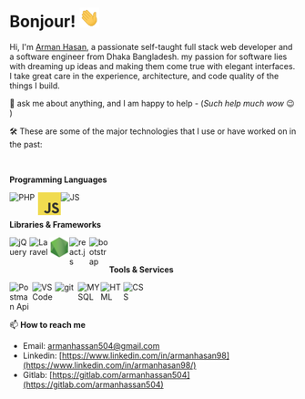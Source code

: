 <h1>Bonjour! <img src="https://raw.githubusercontent.com/ABSphreak/ABSphreak/master/gifs/Hi.gif" width="35px"></h1>

<!-- **sh-arman/sh-arman** is a ✨ _special_ ✨ repository because its `README.md` (this file) appears on your GitHub profile. -->

Hi, I'm [Arman Hasan]([https://armanhassan.tk/](https://www.linkedin.com/in/armanhasan98/)), a passionate self-taught full stack web developer and a software engineer from Dhaka Bangladesh. my passion for software lies with dreaming up ideas and making them come true with elegant interfaces. I take great care in the experience, architecture, and code quality of the things I build.
<br/>
 
💬 ask me about anything, and I am happy to help - (*Such help much wow* :wink: )

🛠 These are some of the major technologies that I use or have worked on in the past:

<br/>


**Programming Languages**
<br/>


<img align="left" alt="PHP" width="50px" src="https://user-images.githubusercontent.com/32613227/132130635-0500de8c-fff0-4a1f-9e87-72718f70b792.png"/>
<!-- <img align="left" title="Python" alt="Python" width="40px" src="https://raw.githubusercontent.com/github/explore/master/topics/python/python.png" /> -->
<img align="left" alt="JS" title="JavaScript" width="40px" src="https://raw.githubusercontent.com/github/explore/master/topics/javascript/javascript.png">
<img align="left" alt="JS" title="C" width="40px" src="https://user-images.githubusercontent.com/32613227/132137510-4bd77a32-7e4d-4a7b-ac91-a0814b7752f9.png">
<!-- <img align="left" title="C" alt="C" width="40px" src="https://raw.githubusercontent.com/github/explore/master/topics/c/c.png"> -->

<br><br>

**Libraries & Frameworks**
<br/>


<img align="left" alt="jQuery" width="35px" src="https://user-images.githubusercontent.com/32613227/132136455-2695a213-e93b-4e25-8f10-24d13e661690.png"/>
<img align="left" alt="Laravel" width="35px" src="https://user-images.githubusercontent.com/32613227/132130368-4aad91e7-6c50-4d64-953f-db2bc236cb00.png"/>
<img align="left" alt="Node.js" width="35px" src="https://raw.githubusercontent.com/github/explore/80688e429a7d4ef2fca1e82350fe8e3517d3494d/topics/nodejs/nodejs.png"/>
<img align="left" alt="react.js" width="35px" src="https://user-images.githubusercontent.com/32613227/132137010-fb22d951-583e-4036-ac1c-6cd890034151.png"/>
<img align="left" alt="bootstrap" width="35px" src="https://user-images.githubusercontent.com/32613227/132137160-88c012ab-17dd-4d59-b662-01f5f4f91c2d.png"/>

<br><br>
<!-- <img title="GrahpQL" alt="GraphQL" width="40px" src="https://raw.githubusercontent.com/github/explore/master/topics/graphql/graphql.png"> -->
<!-- <img title="Docker" alt="Docker" width="40px" src="https://raw.githubusercontent.com/github/explore/master/topics/docker/docker.png"> -->
<!-- <img title="Django" alt="Django" width="40px" src="https://raw.githubusercontent.com/github/explore/master/topics/django/django.png"> -->
<!-- **Cloud**
<img title="AWS" alt="AWS" width="40px" src="https://raw.githubusercontent.com/github/explore/main/topics/aws/aws.png">
<img title="Heroku" alt="Heroku" width="40px" src="https://img.icons8.com/color/48/000000/heroku.png"> 
-->
<!-- **Databases** -->
<!-- <img align="left" title="SQL" alt="SQL" width="40px" src="https://raw.githubusercontent.com/github/explore/master/topics/sql/sql.png"> -->
<!-- <img title="MongoDB" alt="MongoDB" width="40px" src="https://raw.githubusercontent.com/github/explore/master/topics/mongodb/mongodb.png"> -->
<!-- <img title="ElasticSearch" alt="ElasticSearch" width="40px" src="https://raw.githubusercontent.com/github/explore/master/topics/elasticsearch/elasticsearch.png"> -->

**Tools & Services**
<br/>


<img align="left" alt="Postman Api" width="40px" src="https://user-images.githubusercontent.com/32613227/132136624-dced0099-72f1-4d8f-bb50-d6e2aa70c02a.png"/>
<img align="left" alt="VS Code" width="40px" src="https://img.icons8.com/fluent/48/000000/visual-studio-code-2019.png">
<img align="left" alt="git" width="40px" src="https://user-images.githubusercontent.com/32613227/132136692-2a5aa2a6-2445-4c1b-b4e4-26c2688bb7db.png">
<img align="left" alt="MYSQL" width="40px" src="https://user-images.githubusercontent.com/32613227/132136730-c96101a6-063a-4f4f-bf79-48446f80b277.png">
<img align="left" alt="HTML" width="40px" src="https://user-images.githubusercontent.com/32613227/132136820-4bcc43e3-4abb-422d-b806-fe23064abdb2.png">
<img align="left" alt="CSS" width="40px" src="https://user-images.githubusercontent.com/32613227/132136928-f98e9b7b-5dc2-48df-ad01-3b63355507fd.png">

<br/><br/><br/>


📫 **How to reach me**
- Email: [armanhassan504@gmail.com](armanhassan504@gmail.com)
- Linkedin: [https://www.linkedin.com/in/armanhasan98](https://www.linkedin.com/in/armanhasan98/)
- Gitlab: [https://gitlab.com/armanhassan504](https://gitlab.com/armanhassan504)

